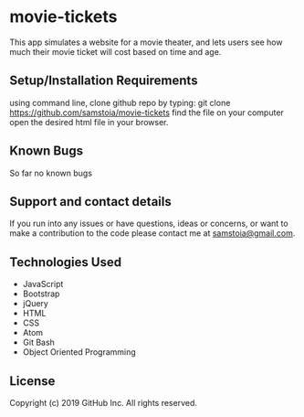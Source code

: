# movie-tickets

This app simulates a website for a movie theater, and lets users see how much their movie ticket will cost based on time and age.

## Setup/Installation Requirements
using command line, clone github repo by typing: git clone https://github.com/samstoia/movie-tickets
find the file on your computer
open the desired html file in your browser.
## Known Bugs
So far no known bugs

## Support and contact details
If you run into any issues or have questions, ideas or concerns, or want to make a contribution to the code please contact me at samstoia@gmail.com.

## Technologies Used
* JavaScript
* Bootstrap
* jQuery
* HTML
* CSS
* Atom
* Git Bash
* Object Oriented Programming
## License
Copyright (c) 2019 GitHub Inc. All rights reserved.
